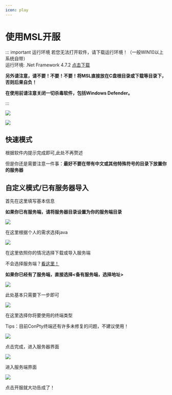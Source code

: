 ```yaml
---
icon: play
---
```

# 使用MSL开服

<!--
## 视频教程

<BiliBili bvid="BV1au4y1d7Td" />

## 文本教程
-->

::: important 运行环境
若您无法打开软件，请下载运行环境！（一般WIN10以上系统自带）  
运行环境: .Net Framework 4.7.2 [点击下载](https://dotnet.microsoft.com/en-us/download/dotnet-framework/thank-you/net472-developer-pack-offline-installer)

**另外请注意，请不要！不要！不要！将MSL直接放在C盘根目录或下载等目录下，否则后果自负！**

**在使用前请注意关闭一切杀毒软件，包括Windows Defender。**

:::

![](./assets/first_page.png)

![](./assets/manually.png)

## 快速模式

根据软件内提示完成即可,此处不再赘述

但是你还是需要注意一件事：**最好不要在带有中文或其他特殊符号的目录下放置你的服务器**

## 自定义模式/已有服务器导入

首先在这里填写基本信息

**如果你已有服务端，请将服务器目录设置为你的服务端目录**

![](./assets/customize_1.png)

在这里根据个人的需求选择java

![](./assets/choose_java.png)

在这里依照你的情况选择下载或导入服务端

不会选择服务端？[看这里！](./other/choose-server-tips.md)

**如果你已经有了服务端，直接选择<备有服务端，选择地址>**

![](./assets/get_jar.png)

此处基本只需要下一步即可

![](./assets/canshu.png)

在这里选择你将要使用的终端类型

Tips：目前ConPty终端还有许多未修复的问题，不建议使用！

![](./assets/shell.png)

点击完成，进入服务器界面

![](./assets/server.png)

进入服务端界面

![](./assets/server_page.png)

点击开服就大功告成了！
